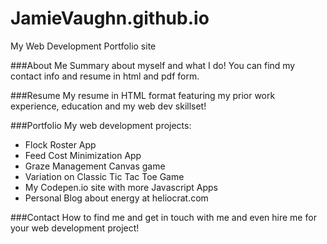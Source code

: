 # JamieVaughn.github.io
My Web Development Portfolio site


###About Me
Summary about myself and what I do! You can find my contact info and resume in html and pdf form.

###Resume
My resume in HTML format featuring my prior work experience, education and my web dev skillset!

###Portfolio
My web development projects:
* Flock Roster App
* Feed Cost Minimization App
* Graze Management Canvas game
* Variation on Classic Tic Tac Toe Game
* My Codepen.io site with more Javascript Apps
* Personal Blog about energy at heliocrat.com

###Contact
How to find me and get in touch with me and even hire me for your web development project!
